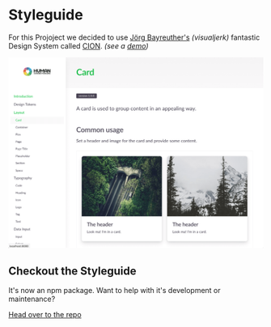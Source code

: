 # Styleguide

For this Projoject we decided to use [Jörg Bayreuther's](https://github.com/visualjerk) _\(visualjerk\)_ fantastic Design System called [CION](https://cion.visualjerk.de/). _\(see a_ [_demo_](https://styleguide.cion.visualjerk.de/)_\)_

![Styleguide in action under https://localhost:8080](../.gitbook/assets/screenshot-styleguide.png)

## Checkout the Styleguide

It's now an npm package. Want to help with it's development or maintenance?

[Head over to the repo](https://github.com/Human-Connection/Nitro-Styleguide)

